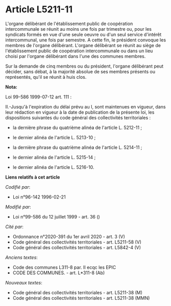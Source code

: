 # Article L5211-11

L'organe délibérant de l'établissement public de coopération intercommunale se réunit au moins une fois par trimestre ou,
pour les syndicats formés en vue d'une seule oeuvre ou d'un seul service d'intérêt intercommunal, une fois par semestre. A
cette fin, le président convoque les membres de l'organe délibérant. L'organe délibérant se réunit au siège de
l'établissement public de coopération intercommunale ou dans un lieu choisi par l'organe délibérant dans l'une des communes
membres.

Sur la demande de cinq membres ou du président, l'organe délibérant peut décider, sans débat, à la majorité absolue de ses
membres présents ou représentés, qu'il se réunit à huis clos.

**Nota:**

Loi 99-586 1999-07-12 art. 111 : 

II.-Jusqu'à l'expiration du délai prévu au I, sont maintenues en vigueur, dans leur rédaction en vigueur à la date de
publication de la présente loi, les dispositions suivantes du code général des collectivités territoriales :

- la dernière phrase du quatrième alinéa de l'article L. 5212-11 ;

- le dernier alinéa de l'article L. 5213-10 ;

- la dernière phrase du quatrième alinéa de l'article L. 5214-11 ;

- le dernier alinéa de l'article L. 5215-14 ;

- le dernier alinéa de l'article L. 5216-10.

**Liens relatifs à cet article**

_Codifié par_:

  - Loi n°96-142 1996-02-21

_Modifié par_:

  - Loi n°99-586 du 12 juillet 1999 - art. 36 ()

_Cité par_:

  - Ordonnance n°2020-391 du 1er avril 2020 - art. 3 (V)
  - Code général des collectivités territoriales - art. L5211-58 (V)
  - Code général des collectivités territoriales - art. L5842-4 (V)

_Anciens textes_:

  - Code des communes L311-8 par. II ecqc les EPIC
  - CODE DES COMMUNES. - art. L*311-8 (Ab)

_Nouveaux textes_:

  - Code général des collectivités territoriales - art. L5211-38 (M)
  - Code général des collectivités territoriales - art. L5211-38 (MMN)
